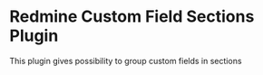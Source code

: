 Redmine Custom Field Sections Plugin
======================

This plugin gives possibility to group custom fields in sections
